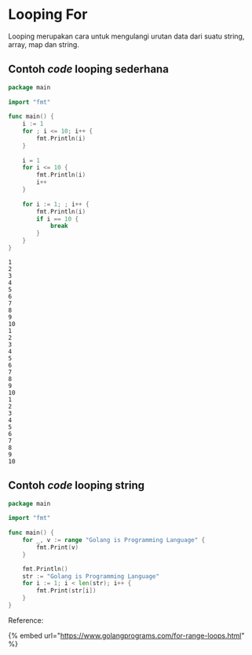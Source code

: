 # Looping For

Looping merupakan cara untuk mengulangi urutan data dari suatu string, array, map dan string.&#x20;

## Contoh _code_ looping sederhana

```go
package main
 
import "fmt"
 
func main() {
	i := 1
	for ; i <= 10; i++ {
		fmt.Println(i)
	}
 
	i = 1
	for i <= 10 {
		fmt.Println(i)
		i++
	}
 
	for i := 1; ; i++ {
		fmt.Println(i)
		if i == 10 {
			break
		}
	}
}
```

```
1
2
3
4
5
6
7
8
9
10
1
2
3
4
5
6
7
8
9
10
1
2
3
4
5
6
7
8
9
10
```

## Contoh _code_ looping string

```go
package main
 
import "fmt"
 
func main() {
	for _, v := range "Golang is Programming Language" {
		fmt.Print(v)
	}

	fmt.Println()
	str := "Golang is Programming Language"
	for i := 1; i < len(str); i++ {
		fmt.Print(str[i])
	}
}
```



Reference:

{% embed url="https://www.golangprograms.com/for-range-loops.html" %}
